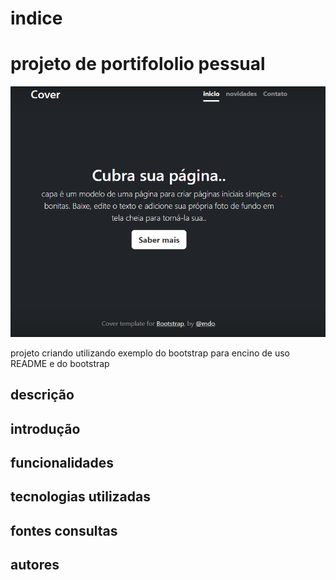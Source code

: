 # indice 

# projeto de portifololio pessual
![](img/capa.png)

projeto criando utilizando exemplo do bootstrap para encino de uso README e do bootstrap
## descrição 

## introdução 

## funcionalidades 

## tecnologias utilizadas 

## fontes consultas 


## autores 

